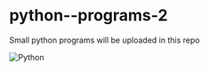 # python--programs-2
Small python programs will be uploaded in this repo 

![Python](https://img.shields.io/badge/python-3670A0?style=flat-square&logo=python&logoColor=ffdd54)
